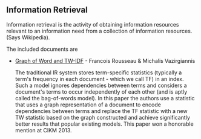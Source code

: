 ## Information Retrieval

Information retrieval is the activity of obtaining information resources relevant to an information need from a collection of information resources. (Says Wikipedia).

The included documents are

*
  [Graph of Word and TW-IDF](http://www.lix.polytechnique.fr/~rousseau/papers/rousseau-cikm2013.pdf) - Francois Rousseau & Michalis Vazirgiannis
  
  The traditional IR system stores term-specific statistics (typically
  a term's frequency in each document - which we call TF) in an index.
  Such a model ignores dependencies between terms and considers a
  document's terms to occur independently of each other (and is aptly
  called the bag-of-words model). In this paper the authors use a
  statistic that uses a graph representation of a document to encode
  dependencies between terms and replace the TF statistic with a new
  TW statistic based on the graph constructed and achieve
  significantly better results that popular existing models. This
  paper won a honorable mention at CIKM 2013.
